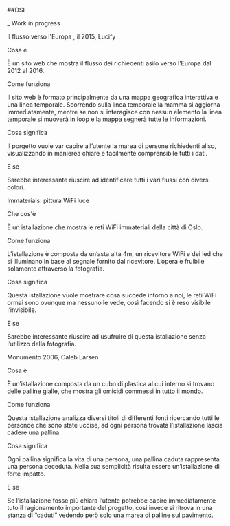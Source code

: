 ##DSI

_ Work in progress


Il flusso verso l'Europa , il 2015, Lucify

Cosa è  

È un sito web che mostra il flusso dei richiedenti asilo verso l’Europa dal 2012 al 2016.

Come funziona

Il sito web è formato principalmente da una mappa geografica interattiva e una linea temporale. Scorrendo sulla linea temporale la mamma si aggiorna immediatamente, mentre se non si interagisce con nessun elemento la linea temporale si muoverà in loop e la mappa segnerà tutte le informazioni.

Cosa significa

Il porgetto vuole var capire all’utente la marea di persone richiedenti aliso, visualizzando in manierea chiare e facilmente comprensibile tutti i dati.

E se

Sarebbe interessante riuscire ad identificare tutti i vari flussi con diversi colori.

 

Immaterials: pittura WiFi luce

Che cos'è

È un istallazione che mostra le reti WiFi immateriali della città di Oslo.

Come funziona

L’istallazione è composta da un’asta alta 4m, un ricevitore WiFi e dei led che si illuminano in base al segnale fornito dal ricevitore. L’opera è fruibile solamente attraverso la fotografia.

Cosa significa

Questa istallazione vuole mostrare cosa succede intorno a noi, le reti WiFi ormai sono ovunque ma nessuno le vede, così facendo si è reso visibile l’invisibile.

E se

Sarebbe interessante riuscire ad usufruire di questa istallazione senza l’utilizzo della fotografia.

 

 

Monumento 2006, Caleb Larsen

Cosa è

È un’istallazione composta da un cubo di plastica al cui interno si trovano delle palline gialle, che mostra gli omicidi commessi in tutto il mondo.

Come funziona

Questa istallazione analizza diversi titoli di differenti fonti ricercando tutti le personoe che sono state uccise, ad ogni persona trovata l’istallazione lascia cadere una pallina.

Cosa significa

Ogni pallina significa la vita di una persona, una pallina caduta rappresenta una persona deceduta. Nella sua semplicità risulta essere un’istallazione di forte impatto.

E se

Se l’istallazione fosse più chiara l’utente potrebbe capire immediatamente tuto il ragionamento importante del progetto, così invece si ritrova in una stanza di “caduti” vedendo però solo una marea di palline sul pavimento.
